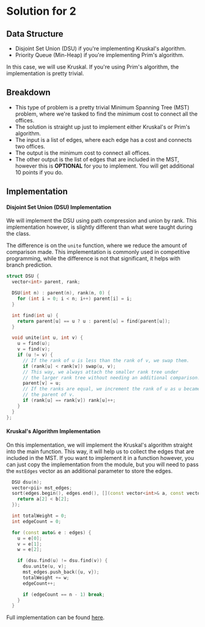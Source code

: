# Solution for 2

## Data Structure

- Disjoint Set Union (DSU) if you're implementing Kruskal's algorithm.
- Priority Queue (Min-Heap) if you're implementing Prim's algorithm.

In this case, we will use Kruskal. If you're using Prim's algorithm, the implementation is pretty trivial.

## Breakdown

- This type of problem is a pretty trivial Minimum Spanning Tree (MST) problem, where we're tasked to find the minimum cost to connect all the offices.
- The solution is straight up just to implement either Kruskal's or Prim's algorithm.
- The input is a list of edges, where each edge has a cost and connects two offices.
- The output is the minimum cost to connect all offices.
- The other output is the list of edges that are included in the MST, however this is **OPTIONAL** for you to implement. You will get additional 10 points if you do.

## Implementation

#### Disjoint Set Union (DSU) Implementation

We will implement the DSU using path compression and union by rank. This implementation however, is slightly different than what were taught during the class.

The difference is on the `unite` function, where we reduce the amount of comparison made. This implementation is commonly used in competitive programming, while the difference is not that significant, it helps with branch prediction.

```cpp
struct DSU {
  vector<int> parent, rank;

  DSU(int n) : parent(n), rank(n, 0) {
    for (int i = 0; i < n; i++) parent[i] = i;
  }

  int find(int u) {
    return parent[u] == u ? u : parent[u] = find(parent[u]);
  }

  void unite(int u, int v) {
    u = find(u);
    v = find(v);
    if (u != v) {
      // If the rank of u is less than the rank of v, we swap them.
      if (rank[u] < rank[v]) swap(u, v);
      // This way, we always attach the smaller rank tree under
      // the larger rank tree without needing an additional comparison.
      parent[v] = u;
      // If the ranks are equal, we increment the rank of u as u became
      // the parent of v.
      if (rank[u] == rank[v]) rank[u]++;
    }
  }
};
```

#### Kruskal's Algorithm Implementation

On this implementation, we will implement the Kruskal's algorithm straight into the main function. This way, it will help us to collect the edges that are included in the MST. If you want to implement it in a function however, you can just copy the implementation from the module, but you will need to pass the `mstEdges` vector as an additional parameter to store the edges.

```cpp
  DSU dsu(n);
  vector<pii> mst_edges;
  sort(edges.begin(), edges.end(), [](const vector<int>& a, const vector<int>& b) {
    return a[2] < b[2];
  });

  int totalWeight = 0;
  int edgeCount = 0;

  for (const auto& e : edges) {
    u = e[0];
    v = e[1];
    w = e[2];

    if (dsu.find(u) != dsu.find(v)) {
      dsu.unite(u, v);
      mst_edges.push_back({u, v});
      totalWeight += w;
      edgeCount++;

      if (edgeCount == n - 1) break;
    }
  }
```

Full implementation can be found [here](2.cpp).
